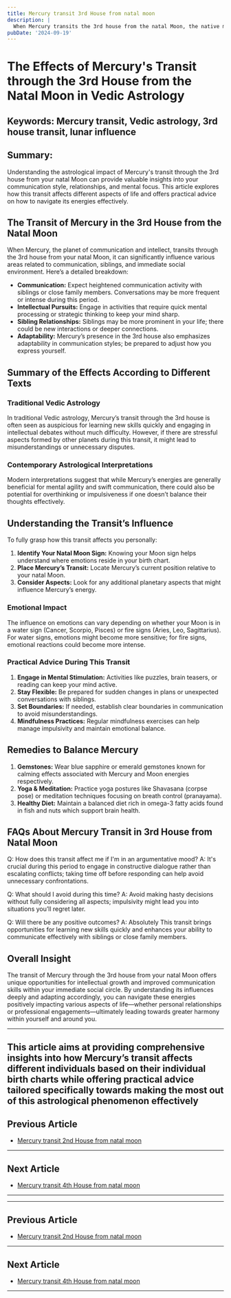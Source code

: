 ```yaml
---
title: Mercury transit 3rd House from natal moon
description: |
  When Mercury transits the 3rd house from the natal Moon, the native might face difficulties, including financial losses, enmity, and conflicts with relatives. The period may also bring challenges in maintaining friendships, with potential for legal troubles and failures in personal endeavors.
pubDate: '2024-09-19'
---
```


# The Effects of Mercury's Transit through the 3rd House from the Natal Moon in Vedic Astrology

## Keywords: Mercury transit, Vedic astrology, 3rd house transit, lunar influence

## Summary:
Understanding the astrological impact of Mercury's transit through the 3rd house from your natal Moon can provide valuable insights into your communication style, relationships, and mental focus. This article explores how this transit affects different aspects of life and offers practical advice on how to navigate its energies effectively.

## The Transit of Mercury in the 3rd House from the Natal Moon

When Mercury, the planet of communication and intellect, transits through the 3rd house from your natal Moon, it can significantly influence various areas related to communication, siblings, and immediate social environment. Here’s a detailed breakdown:

- **Communication:** Expect heightened communication activity with siblings or close family members. Conversations may be more frequent or intense during this period.
- **Intellectual Pursuits:** Engage in activities that require quick mental processing or strategic thinking to keep your mind sharp.
- **Sibling Relationships:** Siblings may be more prominent in your life; there could be new interactions or deeper connections.
- **Adaptability:** Mercury’s presence in the 3rd house also emphasizes adaptability in communication styles; be prepared to adjust how you express yourself.

## Summary of the Effects According to Different Texts

### Traditional Vedic Astrology
In traditional Vedic astrology, Mercury’s transit through the 3rd house is often seen as auspicious for learning new skills quickly and engaging in intellectual debates without much difficulty. However, if there are stressful aspects formed by other planets during this transit, it might lead to misunderstandings or unnecessary disputes.

### Contemporary Astrological Interpretations
Modern interpretations suggest that while Mercury’s energies are generally beneficial for mental agility and swift communication, there could also be potential for overthinking or impulsiveness if one doesn’t balance their thoughts effectively.

## Understanding the Transit’s Influence

To fully grasp how this transit affects you personally:
1. **Identify Your Natal Moon Sign:** Knowing your Moon sign helps understand where emotions reside in your birth chart.
2. **Place Mercury’s Transit:** Locate Mercury’s current position relative to your natal Moon.
3. **Consider Aspects:** Look for any additional planetary aspects that might influence Mercury’s energy.

### Emotional Impact
The influence on emotions can vary depending on whether your Moon is in a water sign (Cancer, Scorpio, Pisces) or fire signs (Aries, Leo, Sagittarius). For water signs, emotions might become more sensitive; for fire signs, emotional reactions could become more intense.

### Practical Advice During This Transit

1. **Engage in Mental Stimulation:** Activities like puzzles, brain teasers, or reading can keep your mind active.
2. **Stay Flexible:** Be prepared for sudden changes in plans or unexpected conversations with siblings.
3. **Set Boundaries:** If needed, establish clear boundaries in communication to avoid misunderstandings.
4. **Mindfulness Practices:** Regular mindfulness exercises can help manage impulsivity and maintain emotional balance.

## Remedies to Balance Mercury

1. **Gemstones:** Wear blue sapphire or emerald gemstones known for calming effects associated with Mercury and Moon energies respectively.
2. **Yoga & Meditation:** Practice yoga postures like Shavasana (corpse pose) or meditation techniques focusing on breath control (pranayama).
3. **Healthy Diet:** Maintain a balanced diet rich in omega-3 fatty acids found in fish and nuts which support brain health.

## FAQs About Mercury Transit in 3rd House from Natal Moon

Q: How does this transit affect me if I'm in an argumentative mood?
A: It's crucial during this period to engage in constructive dialogue rather than escalating conflicts; taking time off before responding can help avoid unnecessary confrontations.

Q: What should I avoid during this time?
A: Avoid making hasty decisions without fully considering all aspects; impulsivity might lead you into situations you’ll regret later.

Q: Will there be any positive outcomes?
A: Absolutely This transit brings opportunities for learning new skills quickly and enhances your ability to communicate effectively with siblings or close family members.

## Overall Insight

The transit of Mercury through the 3rd house from your natal Moon offers unique opportunities for intellectual growth and improved communication skills within your immediate social circle. By understanding its influences deeply and adapting accordingly, you can navigate these energies positively impacting various aspects of life—whether personal relationships or professional engagements—ultimately leading towards greater harmony within yourself and around you.


---

This article aims at providing comprehensive insights into how Mercury’s transit affects different individuals based on their individual birth charts while offering practical advice tailored specifically towards making the most out of this astrological phenomenon effectively
---

## Previous Article
- [Mercury transit 2nd House from natal moon](200402_Mercury_transit_2nd_House_from_natal_moon.md)

---

## Next Article
- [Mercury transit 4th House from natal moon](200404_Mercury_transit_4th_House_from_natal_moon.md)

---
---

## Previous Article
- [Mercury transit 2nd House from natal moon](200402_Mercury_transit_2nd_House_from_natal_moon.md)

---

## Next Article
- [Mercury transit 4th House from natal moon](200404_Mercury_transit_4th_House_from_natal_moon.md)

---
